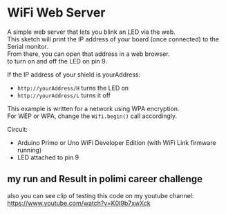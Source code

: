 # WiFi Web Server

 A simple web server that lets you blink an LED via the web.  
 This sketch will print the IP address of your board (once connected) to the Serial monitor.  
 From there, you can open that address in a web browser.  
 to turn on and off the LED on pin 9.  

 If the IP address of your shield is yourAddress:  
 - `http://yourAddress/H` turns the LED on  
 - `http://yourAddress/L` turns it off  

 This example is written for a network using WPA encryption.  
 For WEP or WPA, change the `Wifi.begin()` call accordingly.  

 Circuit:
 * Arduino Primo or Uno WiFi Developer Edition (with WiFi Link firmware running)
 * LED attached to pin 9

## my run and Result in polimi career challenge

also you can see clip of testing this code on my youtube channel:  
https://www.youtube.com/watch?v=K0I9b7xwXck
